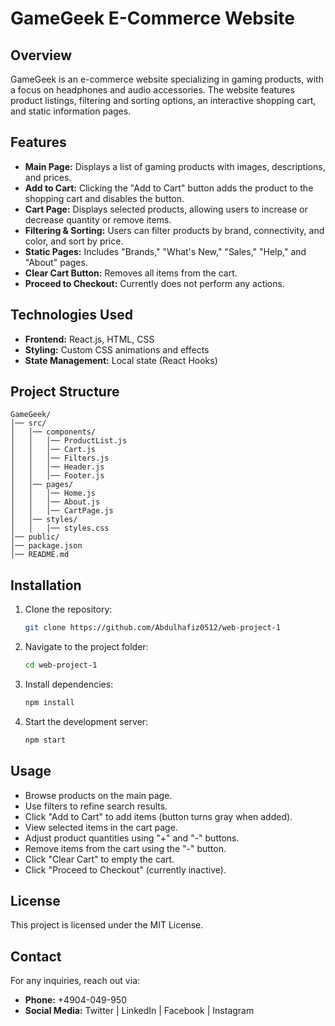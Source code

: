 # GameGeek E-Commerce Website

## Overview
GameGeek is an e-commerce website specializing in gaming products, with a focus on headphones and audio accessories. The website features product listings, filtering and sorting options, an interactive shopping cart, and static information pages.

## Features
- **Main Page:** Displays a list of gaming products with images, descriptions, and prices.
- **Add to Cart:** Clicking the "Add to Cart" button adds the product to the shopping cart and disables the button.
- **Cart Page:** Displays selected products, allowing users to increase or decrease quantity or remove items.
- **Filtering & Sorting:** Users can filter products by brand, connectivity, and color, and sort by price.
- **Static Pages:** Includes "Brands," "What's New," "Sales," "Help," and "About" pages.
- **Clear Cart Button:** Removes all items from the cart.
- **Proceed to Checkout:** Currently does not perform any actions.

## Technologies Used
- **Frontend:** React.js, HTML, CSS
- **Styling:** Custom CSS animations and effects
- **State Management:** Local state (React Hooks)

## Project Structure
```
GameGeek/
│── src/
│   │── components/
│   │   │── ProductList.js
│   │   │── Cart.js
│   │   │── Filters.js
│   │   │── Header.js
│   │   │── Footer.js
│   │── pages/
│   │   │── Home.js
│   │   │── About.js
│   │   │── CartPage.js
│   │── styles/
│   │   │── styles.css
│── public/
│── package.json
│── README.md
```

## Installation
1. Clone the repository:
   ```bash
   git clone https://github.com/Abdulhafiz0512/web-project-1
   ```
2. Navigate to the project folder:
   ```bash
   cd web-project-1
   ```
3. Install dependencies:
   ```bash
   npm install
   ```
4. Start the development server:
   ```bash
   npm start
   ```

## Usage
- Browse products on the main page.
- Use filters to refine search results.
- Click "Add to Cart" to add items (button turns gray when added).
- View selected items in the cart page.
- Adjust product quantities using "+" and "-" buttons.
- Remove items from the cart using the "-" button.
- Click "Clear Cart" to empty the cart.
- Click "Proceed to Checkout" (currently inactive).

## License
This project is licensed under the MIT License.

## Contact
For any inquiries, reach out via:
- **Phone:** +4904-049-950
- **Social Media:** Twitter | LinkedIn | Facebook | Instagram
